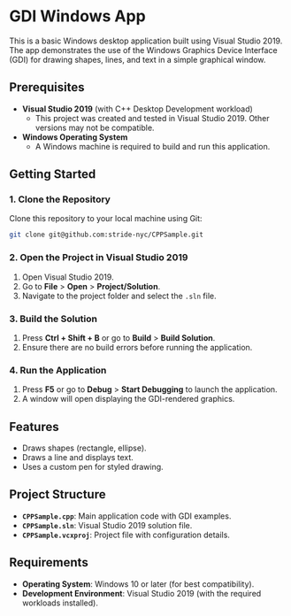# GDI Windows App

This is a basic Windows desktop application built using Visual Studio 2019. The app demonstrates the use of the Windows Graphics Device Interface (GDI) for drawing shapes, lines, and text in a simple graphical window.

## Prerequisites

- **Visual Studio 2019** (with C++ Desktop Development workload)
  - This project was created and tested in Visual Studio 2019. Other versions may not be compatible.
- **Windows Operating System**
  - A Windows machine is required to build and run this application.

## Getting Started

### 1. Clone the Repository
Clone this repository to your local machine using Git:
```bash
git clone git@github.com:stride-nyc/CPPSample.git
```

### 2. Open the Project in Visual Studio 2019
1. Open Visual Studio 2019.
2. Go to **File** > **Open** > **Project/Solution**.
3. Navigate to the project folder and select the `.sln` file.

### 3. Build the Solution
1. Press **Ctrl + Shift + B** or go to **Build** > **Build Solution**.
2. Ensure there are no build errors before running the application.

### 4. Run the Application
1. Press **F5** or go to **Debug** > **Start Debugging** to launch the application.
2. A window will open displaying the GDI-rendered graphics.


## Features

- Draws shapes (rectangle, ellipse).
- Draws a line and displays text.
- Uses a custom pen for styled drawing.


## Project Structure

- **`CPPSample.cpp`**: Main application code with GDI examples.
- **`CPPSample.sln`**: Visual Studio 2019 solution file.
- **`CPPSample.vcxproj`**: Project file with configuration details.


## Requirements

- **Operating System**: Windows 10 or later (for best compatibility).
- **Development Environment**: Visual Studio 2019 (with the required workloads installed).

